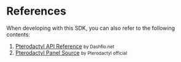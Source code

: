# References

When developing with this SDK, you can also refer to the following contents:

1. [Pterodactyl API Reference](https://dashflo.net/docs/api/pterodactyl/v1/) <small> by Dashflo.net</small>
2. [Pterodactyl Panel Source](https://github.com/pterodactyl/panel) <small> by Pterodactyl official</small>